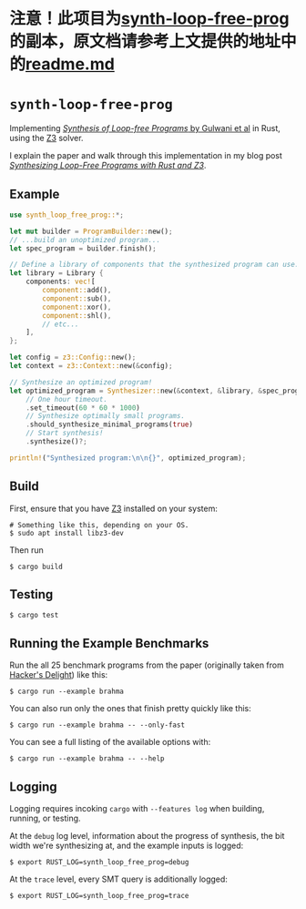 # 注意！此项目为[synth-loop-free-prog](https://github.com/fitzgen/synth-loop-free-prog)的副本，原文档请参考上文提供的地址中的[readme.md](https://github.com/fitzgen/synth-loop-free-prog/blob/master/README.md)

# `synth-loop-free-prog`

Implementing [*Synthesis of Loop-free Programs* by Gulwani et
al](https://www.microsoft.com/en-us/research/wp-content/uploads/2016/12/pldi11-loopfree-synthesis.pdf)
in Rust, using the [Z3][] solver.

I explain the paper and walk through this implementation in my blog post
[*Synthesizing Loop-Free Programs with Rust and Z3*](https://fitzgeraldnick.com/2020/01/13/synthesizing-loop-free-programs.html).

## Example

```rust
use synth_loop_free_prog::*;

let mut builder = ProgramBuilder::new();
// ...build an unoptimized program...
let spec_program = builder.finish();

// Define a library of components that the synthesized program can use.
let library = Library {
    components: vec![
        component::add(),
        component::sub(),
        component::xor(),
        component::shl(),
        // etc...
    ],
};

let config = z3::Config::new();
let context = z3::Context::new(&config);

// Synthesize an optimized program!
let optimized_program = Synthesizer::new(&context, &library, &spec_program)
    // One hour timeout.
    .set_timeout(60 * 60 * 1000)
    // Synthesize optimally small programs.
    .should_synthesize_minimal_programs(true)
    // Start synthesis!
    .synthesize()?;

println!("Synthesized program:\n\n{}", optimized_program);
```

## Build

First, ensure that you have [Z3][] installed on your system:

```shell
# Something like this, depending on your OS.
$ sudo apt install libz3-dev
```

Then run

```shell
$ cargo build
```

## Testing

```shell
$ cargo test
```

## Running the Example Benchmarks

Run the all 25 benchmark programs from the paper (originally taken from
[Hacker's Delight](https://www.goodreads.com/book/show/276079.Hacker_s_Delight))
like this:

```shell
$ cargo run --example brahma
```

You can also run only the ones that finish pretty quickly like this:

```shell
$ cargo run --example brahma -- --only-fast
```

You can see a full listing of the available options with:

```shell
$ cargo run --example brahma -- --help
```

## Logging

Logging requires incoking `cargo` with `--features log` when building, running,
or testing.

At the `debug` log level, information about the progress of synthesis, the bit
width we're synthesizing at, and the example inputs is logged:

```shell
$ export RUST_LOG=synth_loop_free_prog=debug
```

At the `trace` level, every SMT query is additionally logged:

```shell
$ export RUST_LOG=synth_loop_free_prog=trace
```

[Z3]: https://github.com/Z3Prover/z3
